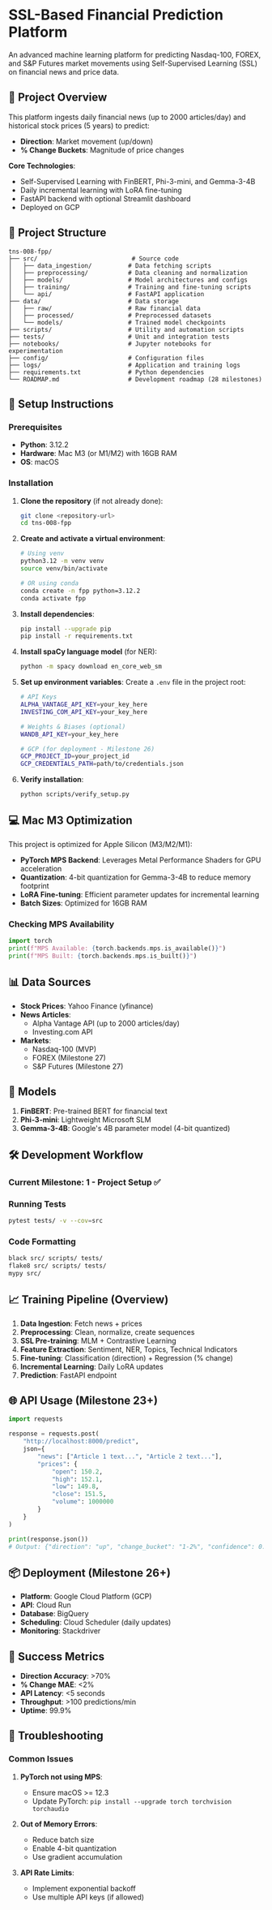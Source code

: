 # SSL-Based Financial Prediction Platform

An advanced machine learning platform for predicting Nasdaq-100, FOREX, and S&P Futures market movements using Self-Supervised Learning (SSL) on financial news and price data.

## 🎯 Project Overview

This platform ingests daily financial news (up to 2000 articles/day) and historical stock prices (5 years) to predict:
- **Direction**: Market movement (up/down)
- **% Change Buckets**: Magnitude of price changes

**Core Technologies**:
- Self-Supervised Learning with FinBERT, Phi-3-mini, and Gemma-3-4B
- Daily incremental learning with LoRA fine-tuning
- FastAPI backend with optional Streamlit dashboard
- Deployed on GCP

## 📁 Project Structure

```
tns-008-fpp/
├── src/                          # Source code
│   ├── data_ingestion/          # Data fetching scripts
│   ├── preprocessing/           # Data cleaning and normalization
│   ├── models/                  # Model architectures and configs
│   ├── training/                # Training and fine-tuning scripts
│   └── api/                     # FastAPI application
├── data/                        # Data storage
│   ├── raw/                     # Raw financial data
│   ├── processed/               # Preprocessed datasets
│   └── models/                  # Trained model checkpoints
├── scripts/                     # Utility and automation scripts
├── tests/                       # Unit and integration tests
├── notebooks/                   # Jupyter notebooks for experimentation
├── config/                      # Configuration files
├── logs/                        # Application and training logs
├── requirements.txt             # Python dependencies
└── ROADMAP.md                   # Development roadmap (28 milestones)
```

## 🚀 Setup Instructions

### Prerequisites

- **Python**: 3.12.2
- **Hardware**: Mac M3 (or M1/M2) with 16GB RAM
- **OS**: macOS

### Installation

1. **Clone the repository** (if not already done):
   ```bash
   git clone <repository-url>
   cd tns-008-fpp
   ```

2. **Create and activate a virtual environment**:
   ```bash
   # Using venv
   python3.12 -m venv venv
   source venv/bin/activate
   
   # OR using conda
   conda create -n fpp python=3.12.2
   conda activate fpp
   ```

3. **Install dependencies**:
   ```bash
   pip install --upgrade pip
   pip install -r requirements.txt
   ```

4. **Install spaCy language model** (for NER):
   ```bash
   python -m spacy download en_core_web_sm
   ```

5. **Set up environment variables**:
   Create a `.env` file in the project root:
   ```bash
   # API Keys
   ALPHA_VANTAGE_API_KEY=your_key_here
   INVESTING_COM_API_KEY=your_key_here
   
   # Weights & Biases (optional)
   WANDB_API_KEY=your_key_here
   
   # GCP (for deployment - Milestone 26)
   GCP_PROJECT_ID=your_project_id
   GCP_CREDENTIALS_PATH=path/to/credentials.json
   ```

6. **Verify installation**:
   ```bash
   python scripts/verify_setup.py
   ```

## 💻 Mac M3 Optimization

This project is optimized for Apple Silicon (M3/M2/M1):

- **PyTorch MPS Backend**: Leverages Metal Performance Shaders for GPU acceleration
- **Quantization**: 4-bit quantization for Gemma-3-4B to reduce memory footprint
- **LoRA Fine-tuning**: Efficient parameter updates for incremental learning
- **Batch Sizes**: Optimized for 16GB RAM

### Checking MPS Availability

```python
import torch
print(f"MPS Available: {torch.backends.mps.is_available()}")
print(f"MPS Built: {torch.backends.mps.is_built()}")
```

## 📊 Data Sources

- **Stock Prices**: Yahoo Finance (yfinance)
- **News Articles**: 
  - Alpha Vantage API (up to 2000 articles/day)
  - Investing.com API
- **Markets**: 
  - Nasdaq-100 (MVP)
  - FOREX (Milestone 27)
  - S&P Futures (Milestone 27)

## 🧠 Models

1. **FinBERT**: Pre-trained BERT for financial text
2. **Phi-3-mini**: Lightweight Microsoft SLM
3. **Gemma-3-4B**: Google's 4B parameter model (4-bit quantized)

## 🛠️ Development Workflow

### Current Milestone: 1 - Project Setup ✅

### Running Tests

```bash
pytest tests/ -v --cov=src
```

### Code Formatting

```bash
black src/ scripts/ tests/
flake8 src/ scripts/ tests/
mypy src/
```

## 📈 Training Pipeline (Overview)

1. **Data Ingestion**: Fetch news + prices
2. **Preprocessing**: Clean, normalize, create sequences
3. **SSL Pre-training**: MLM + Contrastive Learning
4. **Feature Extraction**: Sentiment, NER, Topics, Technical Indicators
5. **Fine-tuning**: Classification (direction) + Regression (% change)
6. **Incremental Learning**: Daily LoRA updates
7. **Prediction**: FastAPI endpoint

## 🌐 API Usage (Milestone 23+)

```python
import requests

response = requests.post(
    "http://localhost:8000/predict",
    json={
        "news": ["Article 1 text...", "Article 2 text..."],
        "prices": {
            "open": 150.2,
            "high": 152.1,
            "low": 149.8,
            "close": 151.5,
            "volume": 1000000
        }
    }
)

print(response.json())
# Output: {"direction": "up", "change_bucket": "1-2%", "confidence": 0.85}
```

## 📦 Deployment (Milestone 26+)

- **Platform**: Google Cloud Platform (GCP)
- **API**: Cloud Run
- **Database**: BigQuery
- **Scheduling**: Cloud Scheduler (daily updates)
- **Monitoring**: Stackdriver

## 🎯 Success Metrics

- **Direction Accuracy**: >70%
- **% Change MAE**: <2%
- **API Latency**: <5 seconds
- **Throughput**: >100 predictions/min
- **Uptime**: 99.9%

## 🔧 Troubleshooting

### Common Issues

1. **PyTorch not using MPS**:
   - Ensure macOS >= 12.3
   - Update PyTorch: `pip install --upgrade torch torchvision torchaudio`

2. **Out of Memory Errors**:
   - Reduce batch size
   - Enable 4-bit quantization
   - Use gradient accumulation

3. **API Rate Limits**:
   - Implement exponential backoff
   - Use multiple API keys (if allowed)




